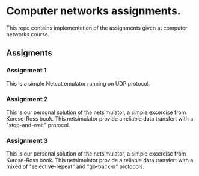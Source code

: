 # Computer networks assignments.

This repo contains implementation of the assignments given at computer networks course.

## Assigments

### Assignment 1
This is a simple Netcat emulator running on UDP protocol.

### Assignment 2
This is our personal solution of the netsimulator, a simple excercise from Kurose-Ross book.
This netsimulator provide a reliable data transfert with a "stop-and-wait" protocol.

### Assignment 3
This is our personal solution of the netsimulator, a simple excercise from Kurose-Ross book.
This netsimulator provide a reliable data transfert with a mixed of "selective-repeat" and "go-back-n" protocols.

